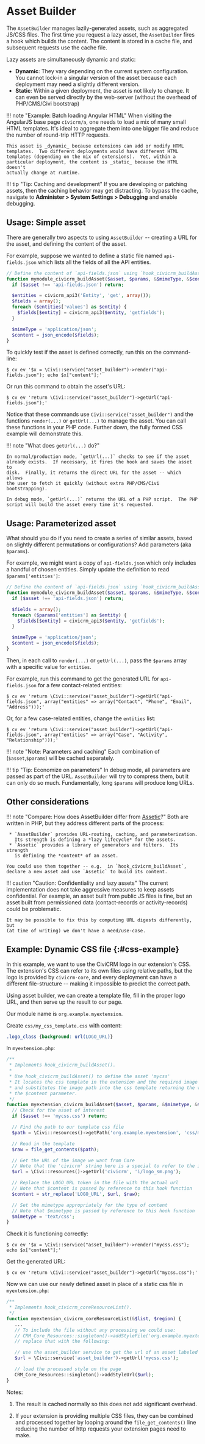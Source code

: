 # Asset Builder

The `AssetBuilder` manages lazily-generated assets, such as aggregated
JS/CSS files.  The first time you request a lazy asset, the `AssetBuilder`
fires a hook which builds the content.  The content is stored in a cache
file, and subsequent requests use the cache file.

Lazy assets are simultaneously dynamic and static:

 * __Dynamic__: They vary depending on the current system configuration.
   You cannot lock-in a singular version of the asset because each
   deployment may need a slightly different version.
 * __Static__: Within a given deployment, the asset is not likely to change.
   It can even be served directly by the web-server (without the overhead
   of PHP/CMS/Civi bootstrap)

!!! note "Example: Batch loading Angular HTML"
    When visiting the AngularJS base page `civicrm/a`, one needs to load a
    mix of many small HTML templates.  It's ideal to aggregate them into one
    bigger file and reduce the number of round-trip HTTP requests.

    This asset is _dynamic_ because extensions can add or modify HTML
    templates.  Two different deployments would have different HTML
    templates (depending on the mix of extensions).  Yet, within a
    particular deployment, the content is _static_ because the HTML doesn't
    actually change at runtime.

!!! tip "Tip: Caching and development"
    If you are developing or patching assets, then the caching behavior may
    get distracting. To bypass the cache, navigate to
    __Administer > System Settings > Debugging__ and enable debugging.


## Usage: Simple asset

There are generally two aspects to using `AssetBuilder` -- creating a URL
for the asset, and defining the content of the asset.

For example, suppose we wanted to define a static file named
`api-fields.json` which lists all the fields of all the API entities.

```php
// Define the content of `api-fields.json` using `hook_civicrm_buildAsset`.
function mymodule_civicrm_buildAsset($asset, $params, &$mimeType, &$content) {
  if ($asset !== 'api-fields.json') return;

  $entities = civicrm_api3('Entity', 'get', array());
  $fields = array();
  foreach ($entities['values'] as $entity) {
    $fields[$entity] = civicrm_api3($entity, 'getfields');
  }

  $mimeType = 'application/json';
  $content = json_encode($fields);
}
```

To quickly test if the asset is defined correctly, run this on the command-line:

```
$ cv ev '$x = \Civi::service("asset_builder")->render("api-fields.json"); echo $x["content"];'
```

Or run this command to obtain the asset's URL:

```
$ cv ev 'return \Civi::service("asset_builder")->getUrl("api-fields.json");'
```

Notice that these commands use `Civi::service("asset_builder")` and the
functions `render(...)` or `getUrl(...)` to manage the asset.  You can call
these functions in your PHP code.  Further down, the fully formed CSS
example will demonstrate this.

!!! note "What does `getUrl(...)` do?"

    In normal/production mode, `getUrl(...)` checks to see if the asset
    already exists.  If necessary, it fires the hook and saves the asset to
    disk.  Finally, it returns the direct URL for the asset -- which allows
    the user to fetch it quickly (without extra PHP/CMS/Civi bootstrapping).

    In debug mode, `getUrl(...)` returns the URL of a PHP script.  The PHP
    script will build the asset every time it's requested.

## Usage: Parameterized asset

What should you do if you need to create a series of similar assets, based on slightly
different permutations or configurations? Add parameters (aka `$params`).

For example, we might want a copy of `api-fields.json` which only includes a
handful of chosen entities.  Simply update the definition to read `$params['entities']`:

```php
// Define the content of `api-fields.json` using `hook_civicrm_buildAsset`.
function mymodule_civicrm_buildAsset($asset, $params, &$mimeType, &$content) {
  if ($asset !== 'api-fields.json') return;

  $fields = array();
  foreach ($params['entities'] as $entity) {
    $fields[$entity] = civicrm_api3($entity, 'getfields');
  }

  $mimeType = 'application/json';
  $content = json_encode($fields);
}
```

Then, in each call to `render(...)` or `getUrl(...)`, pass the `$params` array with a specific value for `entities`.

For example, run this command to get the generated URL for `api-fields.json` for a few contact-related entities:

```
$ cv ev 'return \Civi::service("asset_builder")->getUrl("api-fields.json", array("entities" => array("Contact", "Phone", "Email", "Address")));'
```

Or, for a few case-related entities, change the `entities` list:

```
$ cv ev 'return \Civi::service("asset_builder")->getUrl("api-fields.json", array("entities" => array("Case", "Activity", "Relationship")));'
```

!!! note "Note: Parameters and caching"
    Each combination of (`$asset`,`$params`) will be cached separately.

!!! tip "Tip: Economize on parameters"
    In debug mode, all parameters are passed as part of the URL.
    `AssetBuilder` will try to compress them, but it can only do so much.
    Fundamentally, long `$params` will produce long URLs.

## Other considerations

!!! note "Compare: How does AssetBuilder differ from [Assetic](https://github.com/kriswallsmith/assetic)?"
    Both are written in PHP, but they address different parts of the process:

     * `AssetBuilder` provides URL-routing, caching, and parameterization.
       Its strength is defining a *lazy lifecycle* for the assets.
     * `Assetic` provides a library of generators and filters.  Its strength
       is defining the *content* of an asset.

    You could use them together -- e.g.  in `hook_civicrm_buildAsset`,
    declare a new asset and use `Assetic` to build its content.

!!! caution "Caution: Confidentiality and lazy assets"
    The current implementation does not take aggressive measures to keep
    assets confidential. For example, an asset built from public JS files
    is fine, but an asset built from permissioned data (contact-records
    or activity-records) could be problematic.

    It may be possible to fix this by computing URL digests differently, but
    (at time of writing) we don't have a need/use-case.

## Example: Dynamic CSS file {:#css-example}

In this example, we want to use the CiviCRM logo in our extension's CSS. The extension's CSS can refer to its own files using relative paths, but the logo is provided by `civicrm-core`, and every deployment can have a different file-structure -- making it impossible to predict the correct path.

Using asset builder, we can create a template file, fill in the proper logo URL, and then serve up the result to our page.

Our module name is `org.example.myextension`.

Create `css/my_css_template.css` with content:

```css
.logo_class {background: url(LOGO_URL)}
```

In `myextension.php`:

```php
/**
 * Implements hook_civicrm_buildAsset().
 *
 * Use hook_civicrm_buildAsset() to define the asset 'mycss'
 * It locates the css template in the extension and the required image from core
 * and substitutes the image path into the css template returning the value via
 * the $content parameter.
 */
function myextension_civicrm_buildAsset($asset, $params, &$mimetype, &$content) {
  // Check for the asset of interest
  if ($asset !== 'mycss.css') return;

  // Find the path to our template css file
  $path = \Civi::resources()->getPath('org.example.myextension', 'css/my_css_template.css');

  // Read in the template
  $raw = file_get_contents($path);

  // Get the URL of the image we want from Core
  // Note that the 'civicrm' string here is a special to refer to the installation location of the core files
  $url = \Civi::resources()->getUrl('civicrm', 'i/logo_sm.png');

  // Replace the LOGO_URL token in the file with the actual url
  // Note that $content is passed by reference to this hook function
  $content = str_replace('LOGO_URL', $url, $raw);

  // Set the mimetype appropriately for the type of content
  // Note that $mimetype is passed by reference to this hook function
  $mimetype = 'text/css';
}
```

Check it is functioning correctly:
```
$ cv ev '$x = \Civi::service("asset_builder")->render("mycss.css"); echo $x["content"];'
```

Get the generated URL:
```
$ cv ev 'return \Civi::service("asset_builder")->getUrl("mycss.css");'
```

Now we can use our newly defined asset in place of a static css file in `myextension.php`:

```php
/**
 * Implements hook_civicrm_coreResourceList().
 */
function myextension_civicrm_coreResourceList(&$list, $region) {
   ...
   // To include the file without any processing we could use:
   // CRM_Core_Resources::singleton()->addStyleFile('org.example.myextension', 'css/my_css.css');
   // replace that with the following:

   // use the asset_builder service to get the url of an asset labeled 'mycss.css'
   $url = \Civi::service('asset_builder')->getUrl('mycss.css');

   // load the processed style on the page
   CRM_Core_Resources::singleton()->addStyleUrl($url);
}
```

Notes:

1. The result is cached normally so this does not add significant overhead.

1. If your extension is providing multiple CSS files, they can be combined and processed together by looping around the `file_get_contents()` line reducing the number of http requests your extension pages need to make.

